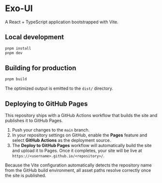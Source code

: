# Exo-UI

A React + TypeScript application bootstrapped with Vite.

## Local development

```bash
pnpm install
pnpm dev
```

## Building for production

```bash
pnpm build
```

The optimized output is emitted to the `dist/` directory.

## Deploying to GitHub Pages

This repository ships with a GitHub Actions workflow that builds the site and publishes it to GitHub Pages.

1. Push your changes to the `main` branch.
2. In your repository settings on GitHub, enable the **Pages** feature and select **GitHub Actions** as the deployment source.
3. The **Deploy to GitHub Pages** workflow will automatically build the site and upload it to Pages. Once it completes, your site will be live at `https://<username>.github.io/<repository>/`.

Because the Vite configuration automatically detects the repository name from the GitHub build environment, all asset paths resolve correctly once the site is published.
